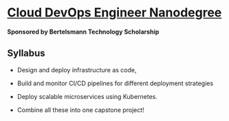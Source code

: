 # [Cloud DevOps Engineer Nanodegree](https://www.udacity.com/course/cloud-dev-ops-nanodegree--nd9991)

**Sponsored by Bertelsmann Technology Scholarship**





## Syllabus

- Design and deploy infrastructure as code, 

- Build and monitor CI/CD pipelines for different deployment strategies

- Deploy scalable microservices using Kubernetes.

- Combine all these into one capstone project! 

  